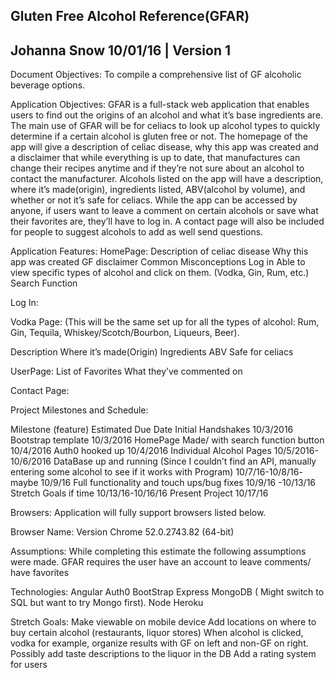 Gluten Free Alcohol Reference(GFAR)
---------------------------------------------
Johanna Snow
10/01/16 | Version 1
-------------------------------------------
Document Objectives:
To compile a comprehensive list of GF alcoholic beverage options.

Application Objectives:
GFAR is a full-stack web application that enables users to find out the origins of an alcohol and what it’s base ingredients are. The main use of GFAR will be for celiacs to look up alcohol types to quickly  determine if a certain alcohol is gluten free or not. The homepage of the app will give a description of celiac disease, why this app was created and a disclaimer that while everything is up to date, that manufactures can change their recipes anytime and if they’re not sure about an alcohol to contact the manufacturer. Alcohols listed on the app will have a description, where it’s made(origin), ingredients listed, ABV(alcohol by volume), and whether or not it’s safe for celiacs. While the app can be accessed by anyone, if users want to leave a comment on certain alcohols or save what their favorites are, they’ll have to log in.  A contact page will also be included for people to suggest alcohols to add as well send questions.

Application Features:
HomePage:
Description of celiac disease
Why this app was created
GF disclaimer
Common Misconceptions
Log in
Able to view specific types of alcohol and click on them. (Vodka, Gin, Rum, etc.)
Search Function





Log In:




Vodka Page:
(This will be the same set up for all the types of alcohol: Rum, Gin, Tequila, Whiskey/Scotch/Bourbon, Liqueurs, Beer).

Description
Where it’s made(Origin)
Ingredients
ABV
Safe for celiacs



UserPage:
List of Favorites
What they’ve commented on




Contact Page:



Project Milestones and Schedule:


Milestone (feature)
Estimated Due Date
Initial Handshakes
10/3/2016
Bootstrap template
10/3/2016
HomePage Made/ with search function button
10/4/2016
Auth0 hooked up
10/4/2016
Individual Alcohol Pages
10/5/2016-10/6/2016
DataBase up and running (Since I couldn’t find an API, manually entering some alcohol to see if it works with Program)
10/7/16-10/8/16- maybe 10/9/16
Full functionality and touch ups/bug fixes
10/9/16 -10/13/16
Stretch Goals if time
10/13/16-10/16/16
Present Project
10/17/16

Browsers:
Application will fully support browsers listed below.

Browser Name:
Version
Chrome
 52.0.2743.82 (64-bit)

Assumptions:
While completing this estimate the following assumptions were made.
GFAR requires the user have an account to leave comments/ have favorites

Technologies:
Angular
Auth0
BootStrap
Express
MongoDB ( Might switch to SQL but want to try Mongo first).
Node
Heroku

Stretch Goals:
Make viewable on mobile device
Add locations on where to buy certain alcohol (restaurants, liquor stores)
When alcohol is clicked, vodka for example, organize results with GF on left and non-GF on right.
Possibly add taste descriptions to the liquor in the DB
Add a rating system for users
